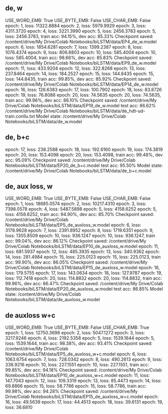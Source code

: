 ## de, w
USE_WORD_EMB: True
USE_BYTE_EMB: False
USE_CHAR_EMB: False
epoch: 1, loss: 11322.8884
epoch: 2, loss: 5979.9929
epoch: 3, loss: 4311.3720
epoch: 4, loss: 3221.3990
epoch: 5, loss: 2456.3783
epoch: 5, loss: 2456.3783, train acc: 94.15%, dev acc: 85.33%
Checkpoint saved: /content/drive/My Drive/Colab Notebooks/biLSTM/data/EP4_de_w.model
epoch: 6, loss: 1854.6281
epoch: 7, loss: 1399.2387
epoch: 8, loss: 1076.4374
epoch: 9, loss: 806.8803
epoch: 10, loss: 585.4004
epoch: 10, loss: 585.4004, train acc: 98.66%, dev acc: 85.83%
Checkpoint saved: /content/drive/My Drive/Colab Notebooks/biLSTM/data/EP9_de_w.model
epoch: 11, loss: 433.9204
epoch: 12, loss: 322.8268
epoch: 13, loss: 237.8464
epoch: 14, loss: 184.2527
epoch: 15, loss: 144.8435
epoch: 15, loss: 144.8435, train acc: 99.85%, dev acc: 85.92%
Checkpoint saved: /content/drive/My Drive/Colab Notebooks/biLSTM/data/EP14_de_w.model
epoch: 16, loss: 126.6383
epoch: 17, loss: 100.7902
epoch: 18, loss: 83.8726
epoch: 19, loss: 76.8086
epoch: 20, loss: 74.5635
epoch: 20, loss: 74.5635, train acc: 99.96%, dev acc: 86.10%
Checkpoint saved: /content/drive/My Drive/Colab Notebooks/biLSTM/data/EP19_de_w.model
test acc: 86.62%
/content/drive/My Drive/Colab Notebooks/biLSTM/data/de_hdt-ud-train.conllu.txt
Model state: /content/drive/My Drive/Colab Notebooks/biLSTM/data/de_w.model

## de, b+c
epoch: 17, loss: 238.2588
epoch: 18, loss: 192.6160
epoch: 19, loss: 174.3819
epoch: 20, loss: 153.4098
epoch: 20, loss: 153.4098, train acc: 99.48%, dev acc: 95.09%
Checkpoint saved: /content/drive/My Drive/Colab Notebooks/biLSTM/data/EP20_de_b+c.model
test acc: 95.50%
Model state: /content/drive/My Drive/Colab Notebooks/biLSTM/data/de_b+c.model

## de, aux loss, w
USE_WORD_EMB: True
USE_BYTE_EMB: False
USE_CHAR_EMB: False
epoch: 1, loss: 18685.0574
epoch: 2, loss: 10217.4310
epoch: 3, loss: 7398.0578
epoch: 4, loss: 5487.5898
epoch: 5, loss: 4158.6252
epoch: 5, loss: 4158.6252, train acc: 94.90%, dev acc: 85.70%
Checkpoint saved: /content/drive/My Drive/Colab Notebooks/biLSTM/data/EP5_de_auxloss_w.model
epoch: 6, loss: 3178.9628
epoch: 7, loss: 2391.8952
epoch: 8, loss: 1719.6351
epoch: 9, loss: 1305.8509
epoch: 10, loss: 936.1247
epoch: 10, loss: 936.1247, train acc: 99.04%, dev acc: 86.12%
Checkpoint saved: /content/drive/My Drive/Colab Notebooks/biLSTM/data/EP10_de_auxloss_w.model
epoch: 11, loss: 681.5937
epoch: 12, loss: 485.3935
epoch: 13, loss: 340.9362
epoch: 14, loss: 281.4984
epoch: 15, loss: 225.0123
epoch: 15, loss: 225.0123, train acc: 99.90%, dev acc: 86.05%
Checkpoint saved: /content/drive/My Drive/Colab Notebooks/biLSTM/data/EP15_de_auxloss_w.model
epoch: 16, loss: 179.5755
epoch: 17, loss: 143.0634
epoch: 18, loss: 127.9787
epoch: 19, loss: 112.7418
epoch: 20, loss: 114.8832
epoch: 20, loss: 114.8832, train acc: 99.96%, dev acc: 86.47%
Checkpoint saved: /content/drive/My Drive/Colab Notebooks/biLSTM/data/EP20_de_auxloss_w.model
test acc: 86.85%
Model state: /content/drive/My Drive/Colab Notebooks/biLSTM/data/de_auxloss_w.model

## de auxloss w+c
USE_WORD_EMB: True
USE_BYTE_EMB: False
USE_CHAR_EMB: True
epoch: 1, loss: 12750.3698
epoch: 2, loss: 5047.1272
epoch: 3, loss: 3217.9246
epoch: 4, loss: 2192.5358
epoch: 5, loss: 1539.1644
epoch: 5, loss: 1539.1644, train acc: 98.38%, dev acc: 93.41%
Checkpoint saved: /content/drive/My Drive/Colab Notebooks/biLSTM/data/EP5_de_auxloss_w+c.model
epoch: 6, loss: 1063.6754
epoch: 7, loss: 728.0342
epoch: 8, loss: 490.2613
epoch: 9, loss: 338.9216
epoch: 10, loss: 227.1551
epoch: 10, loss: 227.1551, train acc: 99.85%, dev acc: 94.18%
Checkpoint saved: /content/drive/My Drive/Colab Notebooks/biLSTM/data/EP10_de_auxloss_w+c.model
epoch: 11, loss: 147.7043
epoch: 12, loss: 109.3319
epoch: 13, loss: 85.4473
epoch: 14, loss: 69.8866
epoch: 15, loss: 58.7786
epoch: 15, loss: 58.7786, train acc: 99.98%, dev acc: 94.28%
Checkpoint saved: /content/drive/My Drive/Colab Notebooks/biLSTM/data/EP15_de_auxloss_w+c.model
epoch: 16, loss: 49.5639
epoch: 17, loss: 44.4513
epoch: 18, loss: 39.6131
epoch: 19, loss: 36.6810